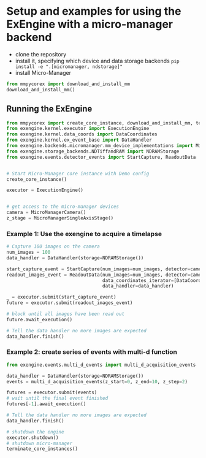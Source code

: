  # Setup and examples for using the ExEngine with a micro-manager backend

 - clone the repository
 - install it, specifying which device and data storage backends
 	`pip install -e ".[micromanager, ndstorage]"`
 - install Micro-Manager

```python
from mmpycorex import download_and_install_mm 
download_and_install_mm()
```


## Running the ExEngine

```python
from mmpycorex import create_core_instance, download_and_install_mm, terminate_core_instances
from exengine.kernel.executor import ExecutionEngine
from exengine.kernel.data_coords import DataCoordinates
from exengine.kernel.ex_event_base import DataHandler
from exengine.backends.micromanager.mm_device_implementations import MicroManagerCamera, MicroManagerSingleAxisStage
from exengine.storage_backends.NDTiffandRAM import NDRAMStorage
from exengine.events.detector_events import StartCapture, ReadoutData


# Start Micro-Manager core instance with Demo config
create_core_instance()

executor = ExecutionEngine()


# get access to the micro-manager devices
camera = MicroManagerCamera()
z_stage = MicroManagerSingleAxisStage()

```


### Example 1: Use the exengine to acquire a timelapse

```python
# Capture 100 images on the camera
num_images = 100
data_handler = DataHandler(storage=NDRAMStorage())

start_capture_event = StartCapture(num_images=num_images, detector=camera)
readout_images_event = ReadoutData(num_images=num_images, detector=camera,
                                   data_coordinates_iterator=[DataCoordinates(time=t) for t in range(num_images)],
                                   data_handler=data_handler)

_ = executor.submit(start_capture_event)
future = executor.submit(readout_images_event)

# block until all images have been read out
future.await_execution()

# Tell the data handler no more images are expected
data_handler.finish()

```

### Example 2: create series of events with multi-d function
```python
from exengine.events.multi_d_events import multi_d_acquisition_events

data_handler = DataHandler(storage=NDRAMStorage())
events = multi_d_acquisition_events(z_start=0, z_end=10, z_step=2)

futures = executor.submit(events)
# wait until the final event finished
futures[-1].await_execution()

# Tell the data handler no more images are expected
data_handler.finish()
```


```python
# shutdown the engine
executor.shutdown()
# shutdown micro-manager
terminate_core_instances()
```
